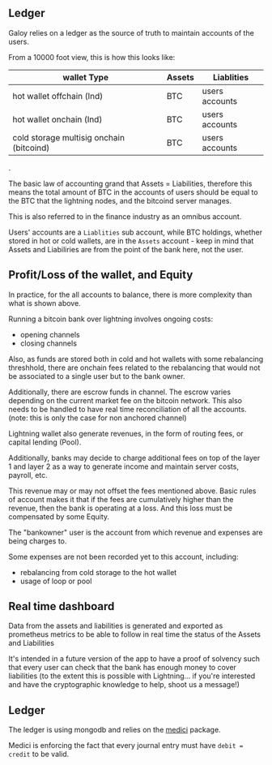 ## Ledger

Galoy relies on a ledger as the source of truth to maintain accounts of the users.

From a 10000 foot view, this is how this looks like: 

wallet Type | Assets | Liablities
--- | --- | ---
hot wallet offchain (lnd) | BTC | users accounts
hot wallet onchain (lnd) | BTC | users accounts
cold storage multisig onchain (bitcoind) | BTC | users accounts
.


The basic law of accounting grand that Assets = Liabilities, therefore this means the total amount of BTC in the accounts of users should be equal to the BTC that the lightning nodes, and the bitcoind server manages.

This is also referred to in the finance industry as an omnibus account.

Users' accounts are a `Liablities` sub account, while BTC holdings, whether stored in hot or cold wallets, are in the `Assets` account - keep in mind that Assets and Liabiliries are from the point of the bank here, not the user.

## Profit/Loss of the wallet, and Equity

In practice, for the all accounts to balance, there is more complexity than what is shown above.

Running a bitcoin bank over lightning involves ongoing costs:
- opening channels
- closing channels

Also, as funds are stored both in cold and hot wallets with some rebalancing threshhold, there are  onchain fees related to the rebalancing that would not be associated to a single user but to the bank owner.

Additionally, there are escrow funds in channel. The escrow varies depending on the current market fee on the bitcoin network. This also needs to be handled to have real time reconciliation of all the accounts. (note: this is only the case for non anchored channel)


Lightning wallet also generate revenues, in the form of routing fees, or capital lending (Pool). 

Additionally, banks may decide to charge additional fees on top of the layer 1 and layer 2 as a way to generate income and maintain server costs, payroll, etc.

This revenue may or may not offset the fees mentioned above. Basic rules of account makes it that if the fees are cumulatively higher than the revenue, then the bank is operating at a loss. And this loss must be compensated by some Equity.

The "bankowner" user is the account from which revenue and expenses are being charges to.

Some expenses are not been recorded yet to this account, including:
- rebalancing from cold storage to the hot wallet
- usage of loop or pool


## Real time dashboard

Data from the assets and liabilities is generated and exported as prometheus metrics to be able to follow in real time the status of the Assets and Liabilities

It's intended in a future version of the app to have a proof of solvency such that every user can check that the bank has enough money to cover liabilities (to the extent this is possible with Lightning... if you're interested and have the cryptographic knowledge to help, shoot us a message!)

## Ledger

The ledger is using mongodb and relies on the [medici](https://github.com/flash-oss/medici) package. 

Medici is enforcing the fact that every journal entry must have `debit = credit` to be valid.
